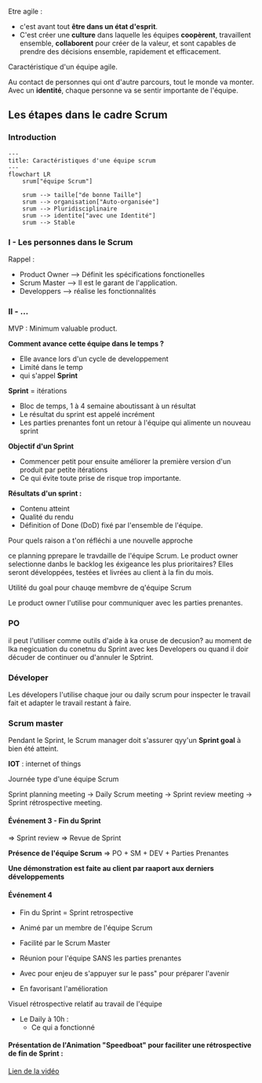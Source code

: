 Etre agile :
- c'est avant tout **être dans un état d'esprit**.
- C'est créer une **culture** dans laquelle les équipes **coopèrent**, travaillent ensemble, **collaborent** pour créer de la valeur, et sont capables de prendre des décisions ensemble, rapidement et efficacement.

Caractéristique d'un équipe agile. 

Au contact de personnes qui ont d'autre parcours, tout le monde va monter. Avec un **identité**, chaque personne va se sentir importante de l'équipe.

## Les étapes dans le cadre Scrum

### Introduction 

``` mermaid
---
title: Caractéristiques d'une équipe scrum
---
flowchart LR
    srum["équipe Scrum"]
    
    srum --> taille["de bonne Taille"]
    srum --> organisation["Auto-organisée"]
    srum --> Pluridisciplinaire
    srum --> identite["avec une Identité"]
    srum --> Stable

```

### I - Les personnes dans le Scrum 

Rappel :
- Product Owner --> Définit les spécifications fonctionelles 
- Scrum Master --> Il est le garant de l'application. 
- Developpers --> réalise les fonctionnalités

### II - ...

MVP : Minimum valuable product. 

**Comment avance cette équipe dans le temps ?**
- Elle avance lors d'un cycle de developpement
- Limité dans le temp
- qui s'appel **Sprint**

**Sprint** = itérations
- Bloc de temps, 1 à 4 semaine aboutissant à un résultat
- Le résultat du sprint est appelé incrément
- Les parties prenantes font un retour à l'équipe qui alimente un nouveau sprint

**Objectif d'un Sprint**
- Commencer petit pour ensuite améliorer la première version d'un produit par petite itérations
- Ce qui évite toute prise de risque trop importante.

**Résultats d'un sprint :**
- Contenu atteint
- Qualité du rendu
- Définition of Done (DoD) fixé par l'ensemble de l'équipe.


Pour quels raison a t'on réfléchi a une nouvelle approche

ce planning pprepare le travdaille de l'équipe Scrum.
Le product owner selectionne danbs le backlog les éxigeance les plus prioritaires? 
Elles seront développées, testées et livrées au client à la fin du mois. 

Utilité du goal pour chauqe membvre de q'équipe Scrum

Le product owner l'utilise pour communiquer avec les parties prenantes.

### PO
il peut l'utiliser comme outils d'aide à ka oruse de decusion? au moment de lka negicuation du conetnu du Sprint avec kes Developers ou quand il doir décuder de continuer ou d'annuler le Sptrint.

### Déveloper
Les dévelopers l'utilise chaque jour ou daily scrum pour inspecter le travail fait et adapter le travail restant à faire. 

### Scrum master
Pendant le Sprint, le Scrum manager doit s'assurer qyy'un **Sprint goal** à bien été atteint.

**IOT** : internet of things 


Journée type d'une équipe Scrum

Sprint planning meeting -> Daily Scrum meeting ->
Sprint review meeting -> Sprint rétrospective meeting. 

#### Événement 3 - Fin du Sprint
=> Sprint review
=> Revue de Sprint

**Présence de l'équipe Scrum**
=> PO + SM + DEV + Parties Prenantes

**Une démonstration est faite au client par raaport aux derniers développements**

#### Événement 4

- Fin du Sprint = Sprint retrospective
- Animé par un membre de l'équipe Scrum
- Facilité par le Scrum Master

- Réunion pour l'équipe SANS les parties prenantes
- Avec pour enjeu de s'appuyer sur le pass" pour préparer l'avenir
- En favorisant l'amélioration


Visuel rétrospective relatif au travail de l'équipe 
 - Le Daily à 10h : 
	 - Ce qui a fonctionné

#### Présentation de l'Animation "Speedboat" pour faciliter une rétrospective de fin de Sprint :

[Lien de la vidéo](https://www.youtube.com/watch?v=GtJWFJCLZVI)




